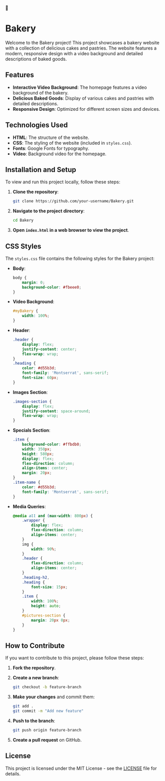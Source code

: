 🍰

# Bakery

Welcome to the Bakery project! This project showcases a bakery website with a collection of delicious cakes and pastries. The website features a modern, responsive design with a video background and detailed descriptions of baked goods.

## Features

- **Interactive Video Background**: The homepage features a video background of the bakery.
- **Delicious Baked Goods**: Display of various cakes and pastries with detailed descriptions.
- **Responsive Design**: Optimized for different screen sizes and devices.

## Technologies Used

- **HTML**: The structure of the website.
- **CSS**: The styling of the website (included in `styles.css`).
- **Fonts**: Google Fonts for typography.
- **Video**: Background video for the homepage.

## Installation and Setup

To view and run this project locally, follow these steps:

1. **Clone the repository**:

    ```bash
    git clone https://github.com/your-username/Bakery.git
    ```

2. **Navigate to the project directory**:

    ```bash
    cd Bakery
    ```

3. **Open `index.html` in a web browser to view the project**.

## CSS Styles

The `styles.css` file contains the following styles for the Bakery project:

- **Body**:
    ```css
    body {
        margin: 0;
        background-color: #fbeee0;
    }
    ```

- **Video Background**:
    ```css
    #myBakery {
        width: 100%;
    }
    ```

- **Header**:
    ```css
    .header {
        display: flex;
        justify-content: center;
        flex-wrap: wrap;
    }
    .heading {
        color: #d55b3d;
        font-family: 'Montserrat', sans-serif;
        font-size: 60px;
    }
    ```

- **Images Section**:
    ```css
    .images-section {
        display: flex;
        justify-content: space-around;
        flex-wrap: wrap;
    }
    ```

- **Specials Section**:
    ```css
    .item {
        background-color: #ffbdb0;
        width: 350px;
        height: 580px;
        display: flex;
        flex-direction: column;
        align-items: center;
        margin: 20px;
    }
    .item-name {
        color: #d55b3d;
        font-family: 'Montserrat', sans-serif;
    }
    ```

- **Media Queries**:
    ```css
    @media all and (max-width: 800px) {
        .wrapper {
            display: flex;
            flex-direction: column;
            align-items: center;
        }
        img {
            width: 90%;
        }
        .header {
            flex-direction: column;
            align-items: center;
        }
        .heading-h2,
        .heading {
            font-size: 15px;
        }
        .item {
            width: 100%;
            height: auto;
        }
        #pictures-section {
            margin: 20px 0px;
        }
    }
    ```

## How to Contribute

If you want to contribute to this project, please follow these steps:

1. **Fork the repository**.
2. **Create a new branch**:

    ```bash
    git checkout -b feature-branch
    ```

3. **Make your changes** and commit them:

    ```bash
    git add .
    git commit -m "Add new feature"
    ```

4. **Push to the branch**:

    ```bash
    git push origin feature-branch
    ```

5. **Create a pull request** on GitHub.

## License

This project is licensed under the MIT License - see the [LICENSE](LICENSE) file for details.

